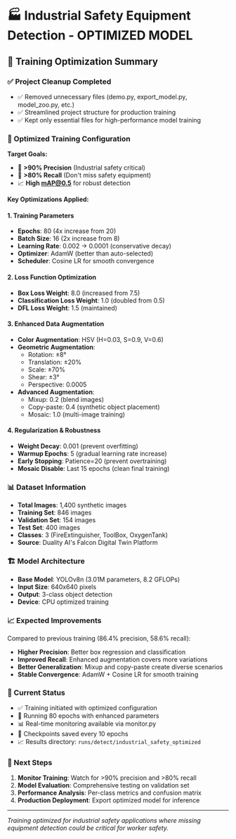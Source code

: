 # 🏭 Industrial Safety Equipment Detection - OPTIMIZED MODEL

## 🎯 Training Optimization Summary

### ✅ Project Cleanup Completed
- ✅ Removed unnecessary files (demo.py, export_model.py, model_zoo.py, etc.)
- ✅ Streamlined project structure for production training
- ✅ Kept only essential files for high-performance model training

### 🚀 Optimized Training Configuration

**Target Goals:**
- 🎯 **>90% Precision** (Industrial safety critical)
- 🎯 **>80% Recall** (Don't miss safety equipment)
- 📈 **High mAP@0.5** for robust detection

**Key Optimizations Applied:**

#### 1. Training Parameters
- **Epochs**: 80 (4x increase from 20)
- **Batch Size**: 16 (2x increase from 8)
- **Learning Rate**: 0.002 → 0.0001 (conservative decay)
- **Optimizer**: AdamW (better than auto-selected)
- **Scheduler**: Cosine LR for smooth convergence

#### 2. Loss Function Optimization
- **Box Loss Weight**: 8.0 (increased from 7.5)
- **Classification Loss Weight**: 1.0 (doubled from 0.5)
- **DFL Loss Weight**: 1.5 (maintained)

#### 3. Enhanced Data Augmentation
- **Color Augmentation**: HSV (H=0.03, S=0.9, V=0.6)
- **Geometric Augmentation**: 
  - Rotation: ±8°
  - Translation: ±20%
  - Scale: ±70%
  - Shear: ±3°
  - Perspective: 0.0005
- **Advanced Augmentation**:
  - Mixup: 0.2 (blend images)
  - Copy-paste: 0.4 (synthetic object placement)
  - Mosaic: 1.0 (multi-image training)

#### 4. Regularization & Robustness
- **Weight Decay**: 0.001 (prevent overfitting)
- **Warmup Epochs**: 5 (gradual learning rate increase)
- **Early Stopping**: Patience=20 (prevent overtraining)
- **Mosaic Disable**: Last 15 epochs (clean final training)

### 📊 Dataset Information
- **Total Images**: 1,400 synthetic images
- **Training Set**: 846 images
- **Validation Set**: 154 images  
- **Test Set**: 400 images
- **Classes**: 3 (FireExtinguisher, ToolBox, OxygenTank)
- **Source**: Duality AI's Falcon Digital Twin Platform

### 🏗️ Model Architecture
- **Base Model**: YOLOv8n (3.01M parameters, 8.2 GFLOPs)
- **Input Size**: 640x640 pixels
- **Output**: 3-class object detection
- **Device**: CPU optimized training

### 📈 Expected Improvements
Compared to previous training (86.4% precision, 58.6% recall):
- **Higher Precision**: Better box regression and classification
- **Improved Recall**: Enhanced augmentation covers more variations
- **Better Generalization**: Mixup and copy-paste create diverse scenarios
- **Stable Convergence**: AdamW + Cosine LR for smooth training

### 🔄 Current Status
- ✅ Training initiated with optimized configuration
- 🔄 Running 80 epochs with enhanced parameters
- 📊 Real-time monitoring available via monitor.py
- 💾 Checkpoints saved every 10 epochs
- 📈 Results directory: `runs/detect/industrial_safety_optimized`

### 🎉 Next Steps
1. **Monitor Training**: Watch for >90% precision and >80% recall
2. **Model Evaluation**: Comprehensive testing on validation set
3. **Performance Analysis**: Per-class metrics and confusion matrix
4. **Production Deployment**: Export optimized model for inference

---
*Training optimized for industrial safety applications where missing equipment detection could be critical for worker safety.*
